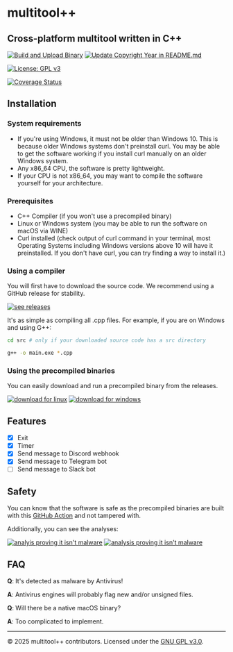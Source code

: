 # multitool++

## Cross-platform multitool written in C++

[![Build and Upload Binary](https://github.com/benja2998/multitoolplusplus/actions/workflows/build-and-upload.yml/badge.svg?event=release)](https://github.com/benja2998/multitoolplusplus/actions/workflows/build-and-upload.yml)
[![Update Copyright Year in README.md](https://github.com/benja2998/multitoolplusplus/actions/workflows/copyright.yml/badge.svg)](https://github.com/benja2998/multitoolplusplus/actions/workflows/copyright.yml)

[![License: GPL v3](https://img.shields.io/badge/License-GPLv3-blue.svg)](./LICENSE)

[![Coverage Status](https://coveralls.io/repos/github/benja2998/multitoolplusplus/badge.svg?branch=main)](https://coveralls.io/github/benja2998/multitoolplusplus?branch=main)

## Installation

### System requirements
- If you're using Windows, it must not be older than Windows 10. This is because older Windows systems don't preinstall curl. You may be able to get the software working if you install curl manually on an older Windows system.
- Any x86_64 CPU, the software is pretty lightweight.
- If your CPU is not x86_64, you may want to compile the software yourself for your architecture.

### Prerequisites
- C++ Compiler (if you won't use a precompiled binary)
- Linux or Windows system (you may be able to run the software on macOS via WINE)
- Curl installed (check output of curl command in your terminal, most Operating Systems including Windows versions above 10 will have it preinstalled. If you don't have curl, you can try finding a way to install it.)

### Using a compiler
You will first have to download the source code. We recommend using a GitHub release for stability.

[![see releases](https://img.shields.io/badge/📦_GITHUB_RELEASES-purple)](https://github.com/benja2998/multitoolplusplus/releases)

It's as simple as compiling all .cpp files. For example, if you are on Windows and using G++:

```sh
cd src # only if your downloaded source code has a src directory
```
```sh
g++ -o main.exe *.cpp
```

### Using the precompiled binaries
You can easily download and run a precompiled binary from the releases.

[![download for linux](https://img.shields.io/badge/🐧_LINUX_EXECUTABLE-green)](https://github.com/benja2998/multitoolplusplus/releases/latest/download/multitoolpp-linux)
[![download for windows](https://img.shields.io/badge/🪟_WINDOWS_EXECUTABLE-blue)](https://github.com/benja2998/multitoolplusplus/releases/latest/download/multitoolpp-windows.exe)

## Features
- [x] Exit
- [x] Timer
- [x] Send message to Discord webhook
- [x] Send message to Telegram bot
- [ ] Send message to Slack bot

## Safety
You can know that the software is safe as the precompiled binaries are built with this [GitHub Action](./.github/workflows/build-and-upload.yml) and not tampered with.

Additionally, you can see the analyses:

[![analyis proving it isn't malware](https://img.shields.io/badge/🔎_THREAT_INSIGHTS_PORTAL_ANALYSIS_(LINUX)-navy)](https://tip.neiki.dev/file/ed26c09a08964564c00627c4c73d3a4c0c0e905c5ac5e99dc2e71b03a775a6be)
[![analysis proving it isn't malware](https://img.shields.io/badge/🔎_THREAT_INSIGHTS_PORTAL_ANALYSIS_(WINDOWS)-navy)](https://tip.neiki.dev/file/ab49db1e1c5ba6a79b3b5534924a037b84b0ee8f2c721b2f48d57fe1197f2446)

## FAQ
**Q**: It's detected as malware by Antivirus!  

**A**: Antivirus engines will probably flag new and/or unsigned files.

**Q**: Will there be a native macOS binary?  

**A**: Too complicated to implement.

---
© 2025 multitool++ contributors. Licensed under the [GNU GPL v3.0](./LICENSE).
